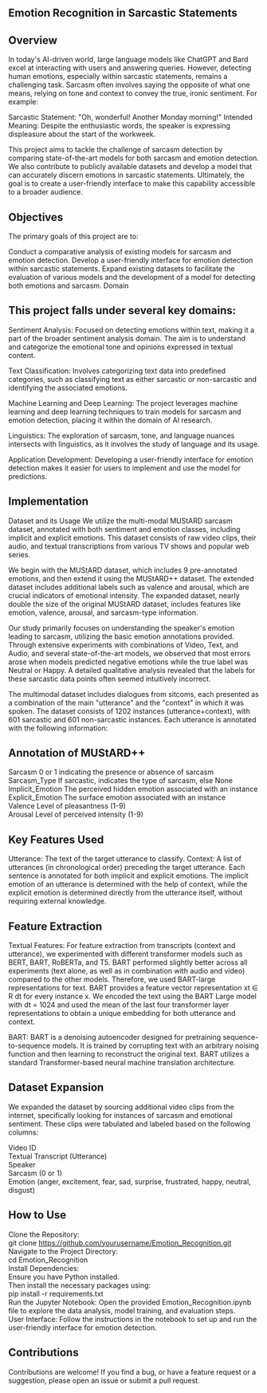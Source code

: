## Emotion Recognition in Sarcastic Statements
## Overview
In today's AI-driven world, large language models like ChatGPT and Bard excel at interacting with users and answering queries. However, detecting human emotions, especially within sarcastic statements, remains a challenging task. Sarcasm often involves saying the opposite of what one means, relying on tone and context to convey the true, ironic sentiment. For example:

Sarcastic Statement: "Oh, wonderful! Another Monday morning!"
Intended Meaning: Despite the enthusiastic words, the speaker is expressing displeasure about the start of the workweek.

This project aims to tackle the challenge of sarcasm detection by comparing state-of-the-art models for both sarcasm and emotion detection. We also contribute to publicly available datasets and develop a model that can accurately discern emotions in sarcastic statements. Ultimately, the goal is to create a user-friendly interface to make this capability accessible to a broader audience.

## Objectives
The primary goals of this project are to:

Conduct a comparative analysis of existing models for sarcasm and emotion detection.
Develop a user-friendly interface for emotion detection within sarcastic statements.
Expand existing datasets to facilitate the evaluation of various models and the development of a model for detecting both emotions and sarcasm.
Domain
## This project falls under several key domains:

Sentiment Analysis: Focused on detecting emotions within text, making it a part of the broader sentiment analysis domain. The aim is to understand and categorize the emotional tone and opinions expressed in textual content.

Text Classification: Involves categorizing text data into predefined categories, such as classifying text as either sarcastic or non-sarcastic and identifying the associated emotions.

Machine Learning and Deep Learning: The project leverages machine learning and deep learning techniques to train models for sarcasm and emotion detection, placing it within the domain of AI research.

Linguistics: The exploration of sarcasm, tone, and language nuances intersects with linguistics, as it involves the study of language and its usage.

Application Development: Developing a user-friendly interface for emotion detection makes it easier for users to implement and use the model for predictions.

## Implementation
Dataset and its Usage
We utilize the multi-modal MUStARD sarcasm dataset, annotated with both sentiment and emotion classes, including implicit and explicit emotions. This dataset consists of raw video clips, their audio, and textual transcriptions from various TV shows and popular web series.

We begin with the MUStARD dataset, which includes 9 pre-annotated emotions, and then extend it using the MUStARD++ dataset. The extended dataset includes additional labels such as valence and arousal, which are crucial indicators of emotional intensity. The expanded dataset, nearly double the size of the original MUStARD dataset, includes features like emotion, valence, arousal, and sarcasm-type information.

Our study primarily focuses on understanding the speaker's emotion leading to sarcasm, utilizing the basic emotion annotations provided. Through extensive experiments with combinations of Video, Text, and Audio, and several state-of-the-art models, we observed that most errors arose when models predicted negative emotions while the true label was Neutral or Happy. A detailed qualitative analysis revealed that the labels for these sarcastic data points often seemed intuitively incorrect.

The multimodal dataset includes dialogues from sitcoms, each presented as a combination of the main "utterance" and the "context" in which it was spoken. The dataset consists of 1202 instances (utterance+context), with 601 sarcastic and 601 non-sarcastic instances. Each utterance is annotated with the following information:

## Annotation of MUStARD++

Sarcasm	0 or 1 indicating the presence or absence of sarcasm\
Sarcasm_Type	If sarcastic, indicates the type of sarcasm, else None\
Implicit_Emotion	The perceived hidden emotion associated with an instance\
Explicit_Emotion	The surface emotion associated with an instance\
Valence	Level of pleasantness (1-9)\
Arousal	Level of perceived intensity (1-9)
## Key Features Used
Utterance: The text of the target utterance to classify.
Context: A list of utterances (in chronological order) preceding the target utterance.
Each sentence is annotated for both implicit and explicit emotions. The implicit emotion of an utterance is determined with the help of context, while the explicit emotion is determined directly from the utterance itself, without requiring external knowledge.

## Feature Extraction
Textual Features:
For feature extraction from transcripts (context and utterance), we experimented with different transformer models such as BERT, BART, RoBERTa, and T5. BART performed slightly better across all experiments (text alone, as well as in combination with audio and video) compared to the other models. Therefore, we used BART-large representations for text. BART provides a feature vector representation xt ∈ R dt for every instance x. We encoded the text using the BART Large model with dt = 1024 and used the mean of the last four transformer layer representations to obtain a unique embedding for both utterance and context.

BART:
BART is a denoising autoencoder designed for pretraining sequence-to-sequence models. It is trained by corrupting text with an arbitrary noising function and then learning to reconstruct the original text. BART utilizes a standard Transformer-based neural machine translation architecture.

## Dataset Expansion
We expanded the dataset by sourcing additional video clips from the internet, specifically looking for instances of sarcasm and emotional sentiment. These clips were tabulated and labeled based on the following columns:

Video ID\
Textual Transcript (Utterance)\
Speaker\
Sarcasm (0 or 1)\
Emotion (anger, excitement, fear, sad, surprise, frustrated, happy, neutral, disgust)

## How to Use
Clone the Repository:\
git clone https://github.com/yourusername/Emotion_Recognition.git \
Navigate to the Project Directory:\
cd Emotion_Recognition\
Install Dependencies:\
Ensure you have Python installed.\
Then install the necessary packages using:\
pip install -r requirements.txt\
Run the Jupyter Notebook: Open the provided Emotion_Recognition.ipynb file to explore the data analysis, model training, and evaluation steps.\
User Interface: Follow the instructions in the notebook to set up and run the user-friendly interface for emotion detection.

## Contributions
Contributions are welcome! If you find a bug, or have a feature request or a suggestion, please open an issue or submit a pull request.

